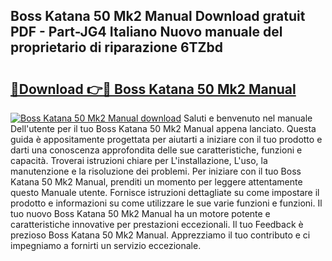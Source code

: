 ## Boss Katana 50 Mk2 Manual Download gratuit PDF - Part-JG4 Italiano Nuovo manuale del proprietario di riparazione 6TZbd

# <h2><a href="http://dfdp2y.blite.top/?on=Boss+Katana+50+Mk2+Manual">🔗Download 👉🔴 Boss Katana 50 Mk2 Manual</a></h2>

[![Boss Katana 50 Mk2 Manual download](https://i.imgur.com/lujVjoI.png)](http://dfdp2y.blite.top/?on=Boss+Katana+50+Mk2+Manual)
Saluti e benvenuto nel manuale Dell'utente per il tuo Boss Katana 50 Mk2 Manual appena lanciato. Questa guida è appositamente progettata per aiutarti a iniziare con il tuo prodotto e darti una conoscenza approfondita delle sue caratteristiche, funzioni e capacità. Troverai istruzioni chiare per L'installazione, L'uso, la manutenzione e la risoluzione dei problemi. Per iniziare con il tuo Boss Katana 50 Mk2 Manual, prenditi un momento per leggere attentamente questo Manuale utente. Fornisce istruzioni dettagliate su come impostare il prodotto e informazioni su come utilizzare le sue varie funzioni e funzioni. Il tuo nuovo Boss Katana 50 Mk2 Manual ha un motore potente e caratteristiche innovative per prestazioni eccezionali. Il tuo Feedback è prezioso Boss Katana 50 Mk2 Manual. Apprezziamo il tuo contributo e ci impegniamo a fornirti un servizio eccezionale.
